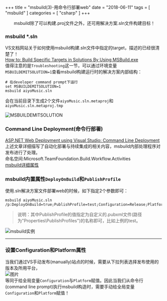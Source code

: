 +++
title = "msbuild(3)-用命令行部署web"
date = "2018-06-11"
tags = [ "msbuild" ]
categories = [ "csharp" ]
+++

　　msbuild除了可以构建.proj文件之外，还可用解决方案.sln文件构建目标！
<!--more-->
### msbuild *.sln
VS文档网站关于如何使用msbuild构建.sln文件中指定的target，描述的已经很清楚了！  
[How to: Build Specific Targets in Solutions By Using MSBuild.exe](https://docs.microsoft.com/en-us/visualstudio/msbuild/how-to-build-specific-targets-in-solutions-by-using-msbuild-exe '点我访问')  
值得注意的是`Troubleshooting`这一节，可以通过环境变量`MSBUILDEMITSOLUTION=1`查看msbuild构建运行时的解决方案内部结构：

```shell
# 在developer command prompt下运行
set MSBUILDEMITSOLUTION=1
msbuild aiyoMusic.sln
```

会在当前目录下生成2个文件`aiyoMusic.sln.metaproj`和`aiyoMusic.sln.metaproj.tmp` 

![MSBUILDEMITSOLUTION](../../pictures/QQ20180611221423.png '点我显示')

### Command Line Deployment(命令行部署) 

[ASP.NET Web Deployment using Visual Studio: Command Line Deployment](https://docs.microsoft.com/en-us/aspnet/web-forms/overview/deployment/visual-studio-web-deployment/command-line-deployment '点我访问')  
上述文章详细描写了自动化部署与持续集成的相关内容，msbuild内部处理程序对发布进行了处理。  
命名空间:Microsoft.TeamFoundation.Build.Workflow.Activities  
[msbuild详细属性](https://docs.microsoft.com/en-us/previous-versions/visualstudio/visual-studio-2013/gg433657%28v%3dvs.120%29 '点我访问')

### msbuild内置属性`DeployOnBuild`和`PublishProfile`

使用.sln解决方案文件部署web的时候，如下指定2个参数即可：

```shell
msbuild aiyoMusic.sln /p:DeployOnBuild=true;PublishProfile=test;Configuration=Release;Platform=x86
```
>说明：其中PublishProfile的值指定为自定义的.pubxml文件(路径为"Properties\PublishProfiles")的名称即可，比如上例的test。  

![msbuild实例](../../pictures/QQ20180611231217.png '点我显示')  

***

### 设置Configuration和Platform属性

当我们通过VS手动发布(manually)站点的时候，需要从下拉列表选择发布使用的版本及所用平台，  
![图片](../../pictures/QQ20180612220132.png '点我显示')  
等同于给全局变量`Configuration`与`Platform`赋值。因此当我们从命令行(command line prompt)执行msbuild构造时，需要手动给全局变量`Configuration`和`Platform`赋值！


